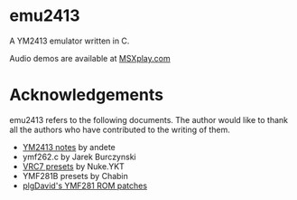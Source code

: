 # emu2413

A YM2413 emulator written in C.

Audio demos are available at [MSXplay.com](https://msxplay.com)

# Acknowledgements
emu2413 refers to the following documents. The author would like to thank all the authors who have contributed to the writing of them.

- [YM2413 notes](http://www.smspower.org/Development/YM2413) by andete
- ymf262.c by Jarek Burczynski
- [VRC7 presets](https://siliconpr0n.org/archive/doku.php?id=vendor:yamaha:opl2#opll_vrc7_patch_format) by Nuke.YKT
- YMF281B presets by Chabin
- [plgDavid's YMF281 ROM patches](https://github.com/plgDavid/misc/wiki/Copyright-free-OPLL(x)-ROM-patches) 
